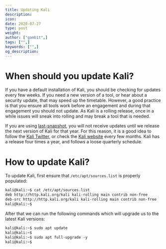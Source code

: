 ```yaml
---
title: Updating Kali
description:
icon:
date: 2020-07-27
type: post
weight:
author: ["gamb1t",]
tags: ["",]
keywords: ["",]
og_description:
---
```


# When should you update Kali?

If you have a default installation of Kali, you should be checking for updates every few weeks. If you need a new version of a tool, or hear about a security update, that may speed up the timetable. However, a good practice is that you ensure all tools work before an engagement and during that engagement you should not update. As Kali is a rolling release, once in a while issues will sneak into rolling and may break a tool that is needed.

If you are using [last-snapshot](https://www.kali.org/docs/introduction/kali-branches/), you will not receive updates until we release the next version of Kali for that year. For this reason, it is a good idea to follow the [Kali Twitter](https://twitter.com/kalilinux), or check the [Kali website](https://www.kali.org/) every few months. Kali has a release four times a year, and follows a loose quarterly schedule.

# How to update Kali?

To update Kali, first ensure that `/etc/apt/sources.list` is properly populated:

```markdown
kali@kali:~$ cat /etc/apt/sources.list
deb http://http.kali.org/kali kali-rolling main contrib non-free
deb-src http://http.kali.org/kali kali-rolling main contrib non-free
kali@kali:~$ 
```

After that we can run the following commands which will upgrade us to the latest Kali versions:

```markdown
kali@kali:~$ sudo apt update
kali@kali:~$
kali@kali:~$ sudo apt full-upgrade -y
kali@kali:~$
```
